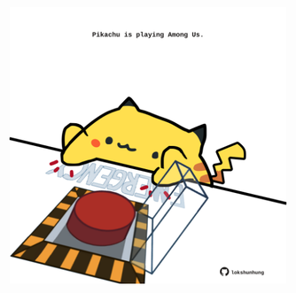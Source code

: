 <!-- built at 15/08/2022, 21:01:03 UTC -->
<p align="center">
  <img width="500" height="500" src="./ReadmeImage.svg">
</p>
